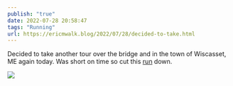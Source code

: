 ```yaml
---
publish: "true"
date: 2022-07-28 20:58:47
tags: "Running"
url: https://ericmwalk.blog/2022/07/28/decided-to-take.html
---
```


Decided to take another tour over the bridge and in the town of Wiscasset, ME again today. Was short on time so cut this [run](http://www.strava.com/activities/7542451854) down.


![](https://ericmwalk.blog/uploads/2022/7f879507c1.jpg)